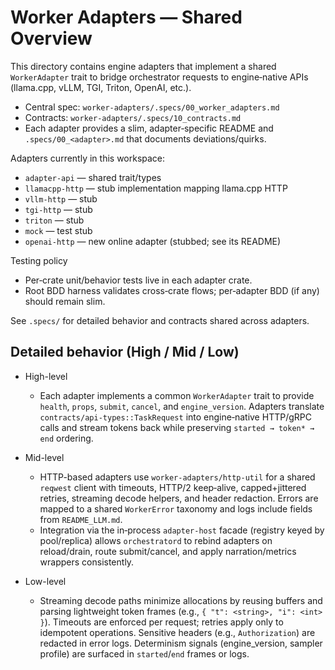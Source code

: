 # Worker Adapters — Shared Overview

This directory contains engine adapters that implement a shared `WorkerAdapter` trait to bridge orchestrator requests to engine‑native APIs (llama.cpp, vLLM, TGI, Triton, OpenAI, etc.).

- Central spec: `worker-adapters/.specs/00_worker_adapters.md`
- Contracts: `worker-adapters/.specs/10_contracts.md`
- Each adapter provides a slim, adapter‑specific README and `.specs/00_<adapter>.md` that documents deviations/quirks.

Adapters currently in this workspace:
- `adapter-api` — shared trait/types
- `llamacpp-http` — stub implementation mapping llama.cpp HTTP
- `vllm-http` — stub
- `tgi-http` — stub
- `triton` — stub
- `mock` — test stub
- `openai-http` — new online adapter (stubbed; see its README)

Testing policy
- Per‑crate unit/behavior tests live in each adapter crate.
- Root BDD harness validates cross‑crate flows; per‑adapter BDD (if any) should remain slim.

See `.specs/` for detailed behavior and contracts shared across adapters.

## Detailed behavior (High / Mid / Low)

- High-level
  - Each adapter implements a common `WorkerAdapter` trait to provide `health`, `props`, `submit`, `cancel`, and `engine_version`. Adapters translate `contracts/api-types::TaskRequest` into engine‑native HTTP/gRPC calls and stream tokens back while preserving `started → token* → end` ordering.

- Mid-level
  - HTTP-based adapters use `worker-adapters/http-util` for a shared `reqwest` client with timeouts, HTTP/2 keep‑alive, capped+jittered retries, streaming decode helpers, and header redaction. Errors are mapped to a shared `WorkerError` taxonomy and logs include fields from `README_LLM.md`.
  - Integration via the in‑process `adapter-host` facade (registry keyed by pool/replica) allows `orchestratord` to rebind adapters on reload/drain, route submit/cancel, and apply narration/metrics wrappers consistently.

- Low-level
  - Streaming decode paths minimize allocations by reusing buffers and parsing lightweight token frames (e.g., `{ "t": <string>, "i": <int> }`). Timeouts are enforced per request; retries apply only to idempotent operations. Sensitive headers (e.g., `Authorization`) are redacted in error logs. Determinism signals (engine_version, sampler profile) are surfaced in `started`/`end` frames or logs.
